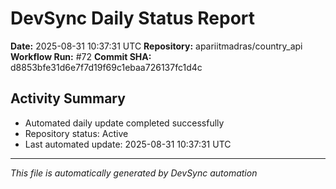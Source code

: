 # DevSync Daily Status Report

**Date:** 2025-08-31 10:37:31 UTC
**Repository:** apariitmadras/country_api
**Workflow Run:** #72
**Commit SHA:** d8853bfe31d6e7f7d19f69c1ebaa726137fc1d4c

## Activity Summary
- Automated daily update completed successfully
- Repository status: Active
- Last automated update: 2025-08-31 10:37:31 UTC

---
*This file is automatically generated by DevSync automation*
